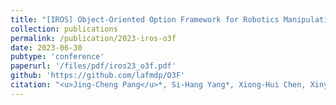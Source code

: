 ```yaml
---
title: "[IROS] Object-Oriented Option Framework for Robotics Manipulation in Clutter"
collection: publications
permalink: /publication/2023-iros-o3f
date: 2023-06-30
pubtype: 'conference'
paperurl: '/files/pdf/iros23_o3f.pdf'
github: 'https://github.com/lafmdp/O3F'
citation: "<u>Jing-Cheng Pang</u>*, Si-Hang Yang*, Xiong-Hui Chen, Xinyu Yang, Yang Yu, Mas Ma, Ziqi Guo, Howard Yang and Bill Huang. <i>Object-Oriented Option Framework for Robotics Manipulation in Clutter. </i> In: <b>IROS'23</b>, 2023."
---
```

